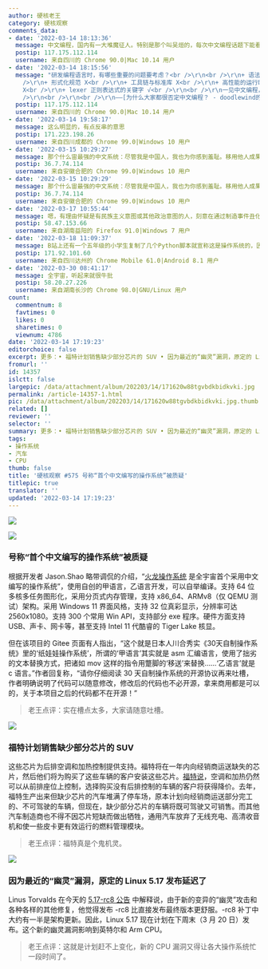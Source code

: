 ```yaml
---
author: 硬核老王
category: 硬核观察
comments_data:
- date: '2022-03-14 18:13:36'
  message: 中文编程，国内有一大堆魔征人。特别是那个叫吴烜的，每次中文编程话题下能看到他。
  postip: 117.175.112.114
  username: 来自四川的 Chrome 90.0|Mac 10.14 用户
- date: '2022-03-14 18:15:56'
  message: "研发编程语言时，有哪些重要的问题要考虑？<br />\r\n<br />\r\n+ 语法和语义 X<br />\r\n+ 类型系统 X<br
    />\r\n+ 形式化规范 X<br />\r\n+ 工具链与标准库 X<br />\r\n+ 高性能的运行时实现 X<br />\r\n+ 社区生态建设
    X<br />\r\n+ lexer 正则表达式的关键字 √<br />\r\n<br />\r\n一见中文编程，立刻想到自主研发，立刻想到技术封锁，立刻想到国际关系，立刻想到意识形态，立刻想到大是大非，一些人的想象惟在这一层能够如此跃进。<br
    />\r\n<br />\r\n<br />\r\n——[为什么大家都很否定中文编程？ - doodlewind的回答](zhihu.com/question/26071216/answer/1970338597)"
  postip: 117.175.112.114
  username: 来自四川的 Chrome 90.0|Mac 10.14 用户
- date: '2022-03-14 19:58:17'
  message: 这么明显的，有点反串的意思
  postip: 171.223.198.26
  username: 来自四川成都的 Chrome 99.0|Windows 10 用户
- date: '2022-03-15 10:29:27'
  message: 那个什么宙最强的中文系统：尽管我是中国人，我也为你感到羞耻。移用他人成果不说，还牛气哄哄的。你牛个啥？我现在告诉你：图标侵权、操作方式侵犯相关专利、涉嫌虚假宣传、臭不要脸！
  postip: 36.7.74.114
  username: 来自安徽合肥的 Chrome 99.0|Windows 10 用户
- date: '2022-03-15 10:29:29'
  message: 那个什么宙最强的中文系统：尽管我是中国人，我也为你感到羞耻。移用他人成果不说，还牛气哄哄的。你牛个啥？我现在告诉你：图标侵权、操作方式侵犯相关专利、涉嫌虚假宣传、臭不要脸！
  postip: 36.7.74.114
  username: 来自安徽合肥的 Chrome 99.0|Windows 10 用户
- date: '2022-03-17 10:55:44'
  message: 嗯，有理由怀疑是有民族主义意图或其他政治意图的人，刻意在通过制造事件丑化中文开源社区。
  postip: 58.47.153.66
  username: 来自湖南益阳的 Firefox 91.0|Windows 7 用户
- date: '2022-03-18 11:09:37'
  message: B站上还有一个五年级的小学生复制了几个Python脚本就宣称这是操作系统的，因为太过于离谱，身份证都被网暴出来了。这算个啥
  postip: 171.92.101.60
  username: 来自四川达州的 Chrome Mobile 61.0|Android 8.1 用户
- date: '2022-03-30 08:41:17'
  message: 全宇宙，听起来就很牛批
  postip: 58.20.27.226
  username: 来自湖南长沙的 Chrome 98.0|GNU/Linux 用户
count:
  commentnum: 8
  favtimes: 0
  likes: 0
  sharetimes: 0
  viewnum: 4786
date: '2022-03-14 17:19:23'
editorchoice: false
excerpt: 更多：• 福特计划销售缺少部分芯片的 SUV • 因为最近的“幽灵”漏洞，原定的 Linux 5.17 发布延迟了
fromurl: ''
id: 14357
islctt: false
largepic: /data/attachment/album/202203/14/171620w88tgvbdkbidkvki.jpg
permalink: /article-14357-1.html
pic: /data/attachment/album/202203/14/171620w88tgvbdkbidkvki.jpg.thumb.jpg
related: []
reviewer: ''
selector: ''
summary: 更多：• 福特计划销售缺少部分芯片的 SUV • 因为最近的“幽灵”漏洞，原定的 Linux 5.17 发布延迟了
tags:
- 操作系统
- 汽车
- CPU
thumb: false
title: '硬核观察 #575 号称“首个中文编写的操作系统”被质疑'
titlepic: true
translator: ''
updated: '2022-03-14 17:19:23'
---
```


![](/data/attachment/album/202203/14/171620w88tgvbdkbidkvki.jpg)


![](/data/attachment/album/202203/14/171701m11wtsuwfuaxjut1.jpg)


### 号称“首个中文编写的操作系统”被质疑


根据开发者 Jason.Shao 略带调侃的介绍，“[火龙操作系统](https://gitee.com/ssxos/huolongcaozuoxitong) 是全宇宙首个采用中文编写的操作系统”，使用自创的甲语言，乙语言开发，可以自举编译。支持 64 位多核多任务图形化，采用分页式内存管理，支持 x86\_64、ARMv8（仅 QEMU 测试）架构。采用 Windows 11 界面风格，支持 32 位真彩显示，分辨率可达 2560x1080。支持 300 个常用 Win API，支持部分 exe 程序。硬件方面支持 USB、声卡、网卡等，甚至支持 Intel 11 代酷睿的 Tiger Lake 核显。


但在该项目的 Gitee 页面有人指出，“这个就是日本人川合秀实《30天自制操作系统》里的‘纸娃娃操作系统’，所谓的‘甲语言’其实就是 asm 汇编语言，使用了拙劣的文本替换方式，把诸如 mov 这样的指令用蹩脚的‘移送’来替换……‘乙语言’就是 c 语言。”作者回复称，“请你仔细阅读 30 天自制操作系统的开源协议再来吐槽，作者明确说明了代码可以随意修改，修改后的代码也不必开源，拿来商用都是可以的，关于本项目之后的代码都不在开源！”



> 
> 老王点评：实在槽点太多，大家请随意吐槽。
> 
> 
> 


![](/data/attachment/album/202203/14/171720eosf66n6hsu49u1u.jpg)


### 福特计划销售缺少部分芯片的 SUV


这些芯片为后排空调和加热控制提供支持。福特将在一年内向经销商运送缺失的芯片，然后他们将为购买了这些车辆的客户安装这些芯片。[福特说](https://www.theverge.com/2022/3/13/22975246/ford-ship-sell-incomplete-vehicles-missing-chips)，空调和加热仍然可以从前排座位上控制，选择购买没有后排控制的车辆的客户将获得降价。去年，福特生产出来但缺少芯片的汽车堆满了停车场，原本计划向经销商运送部分完工的、不可驾驶的车辆，但现在，缺少部分芯片的车辆将既可驾驶又可销售。而其他汽车制造商也不得不因芯片短缺而做出牺牲，通用汽车放弃了无线充电、高清收音机和使一些皮卡更有效运行的燃料管理模块。



> 
> 老王点评：福特真是个鬼机灵。
> 
> 
> 


![](/data/attachment/album/202203/14/171853mn1l2a3rug2a7u2g.jpg)


### 因为最近的“幽灵”漏洞，原定的 Linux 5.17 发布延迟了


Linus Torvalds 在今天的 [5.17-rc8 公告](https://www.phoronix.com/scan.php?page=news_item&px=Linux-5.17-rc8-Released) 中解释说，由于新的变异的“幽灵”攻击和各种各样的其他修复，他觉得发布 -rc8 比直接发布最终版本更舒服。-rc8 补丁中大约有一半是架构更新。因此，Linux 5.17 现在计划在下周末（3 月 20 日）发布。这个新的幽灵漏洞影响到英特尔和 Arm CPU。



> 
> 老王点评：这就是计划赶不上变化，新的 CPU 漏洞又得让各大操作系统忙一段时间了。
> 
> 
>